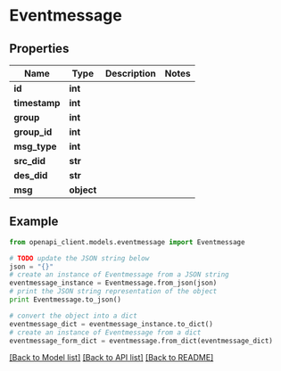 # Eventmessage

## Properties

| Name          | Type       | Description | Notes |
| ------------- | ---------- | ----------- | ----- |
| **id**        | **int**    |             |
| **timestamp** | **int**    |             |
| **group**     | **int**    |             |
| **group_id**  | **int**    |             |
| **msg_type**  | **int**    |             |
| **src_did**   | **str**    |             |
| **des_did**   | **str**    |             |
| **msg**       | **object** |             |

## Example

```python
from openapi_client.models.eventmessage import Eventmessage

# TODO update the JSON string below
json = "{}"
# create an instance of Eventmessage from a JSON string
eventmessage_instance = Eventmessage.from_json(json)
# print the JSON string representation of the object
print Eventmessage.to_json()

# convert the object into a dict
eventmessage_dict = eventmessage_instance.to_dict()
# create an instance of Eventmessage from a dict
eventmessage_form_dict = eventmessage.from_dict(eventmessage_dict)
```

[[Back to Model list]](../README.md#documentation-for-models) [[Back to API list]](../README.md#documentation-for-api-endpoints) [[Back to README]](../README.md)
